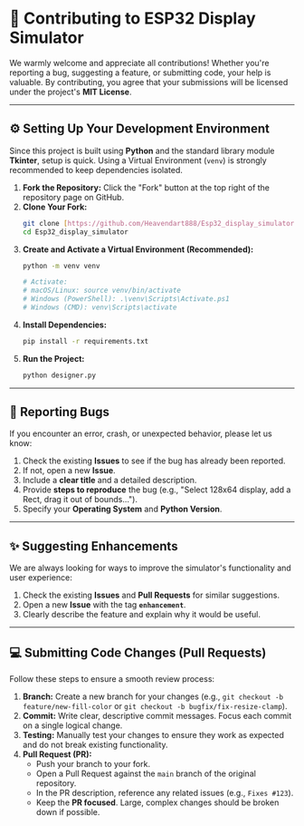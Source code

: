 # 🤝 Contributing to ESP32 Display Simulator

We warmly welcome and appreciate all contributions! Whether you're reporting a bug, suggesting a feature, or submitting code, your help is valuable. By contributing, you agree that your submissions will be licensed under the project's **MIT License**.

***

## ⚙️ Setting Up Your Development Environment

Since this project is built using **Python** and the standard library module **Tkinter**, setup is quick. Using a Virtual Environment (`venv`) is strongly recommended to keep dependencies isolated.

1.  **Fork the Repository:** Click the "Fork" button at the top right of the repository page on GitHub.
2.  **Clone Your Fork:**
    ```bash
    git clone [https://github.com/Heavendart888/Esp32_display_simulator.git](https://github.com/Heavendart888/Esp32_display_simulator.git)
    cd Esp32_display_simulator
    ```
3.  **Create and Activate a Virtual Environment (Recommended):**
    ```bash
    python -m venv venv
    
    # Activate:
    # macOS/Linux: source venv/bin/activate
    # Windows (PowerShell): .\venv\Scripts\Activate.ps1
    # Windows (CMD): venv\Scripts\activate
    ```
4.  **Install Dependencies:**
    ```bash
    pip install -r requirements.txt
    ```
5.  **Run the Project:**
    ```bash
    python designer.py
    ```

***

## 🐛 Reporting Bugs

If you encounter an error, crash, or unexpected behavior, please let us know:

1.  Check the existing **Issues** to see if the bug has already been reported.
2.  If not, open a new **Issue**.
3.  Include a **clear title** and a detailed description.
4.  Provide **steps to reproduce** the bug (e.g., "Select 128x64 display, add a Rect, drag it out of bounds...").
5.  Specify your **Operating System** and **Python Version**.

***

## ✨ Suggesting Enhancements

We are always looking for ways to improve the simulator's functionality and user experience:

1.  Check the existing **Issues** and **Pull Requests** for similar suggestions.
2.  Open a new **Issue** with the tag **`enhancement`**.
3.  Clearly describe the feature and explain why it would be useful.

***

## 💻 Submitting Code Changes (Pull Requests)

Follow these steps to ensure a smooth review process:

1.  **Branch:** Create a new branch for your changes (e.g., `git checkout -b feature/new-fill-color` or `git checkout -b bugfix/fix-resize-clamp`).
2.  **Commit:** Write clear, descriptive commit messages. Focus each commit on a single logical change.
3.  **Testing:** Manually test your changes to ensure they work as expected and do not break existing functionality.
4.  **Pull Request (PR):**
    * Push your branch to your fork.
    * Open a Pull Request against the `main` branch of the original repository.
    * In the PR description, reference any related issues (e.g., `Fixes #123`).
    * Keep the **PR focused**. Large, complex changes should be broken down if possible.